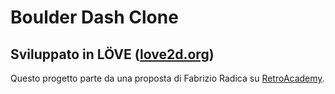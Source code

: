 # Boulder Dash Clone

## Sviluppato in LÖVE ([love2d.org](https://love2d.org/))

Questo progetto parte da una proposta di Fabrizio Radica su [RetroAcademy](https://www.facebook.com/groups/retroacademy/).


